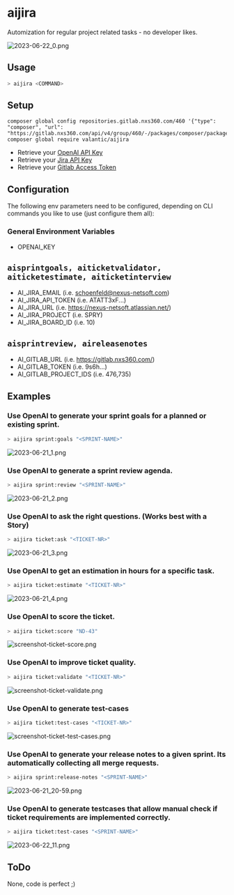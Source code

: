 # aijira
Automization for regular project related tasks - no developer likes.

![2023-06-22_0.png](assets/2023-06-22_0.png)

## Usage
```bash
> aijira <COMMAND>
```

## Setup
```
composer global config repositories.gitlab.nxs360.com/460 '{"type": "composer", "url": "https://gitlab.nxs360.com/api/v4/group/460/-/packages/composer/packages.json"}'
composer global require valantic/aijira
```

- Retrieve your [OpenAI API Key](https://platform.openai.com/account/api-keys)
- Retrieve your [Jira API Key](https://id.atlassian.com/manage-profile/security/api-tokens)
- Retrieve your [Gitlab Access Token](https://gitlab.nxs360.com/-/profile/personal_access_tokens)

## Configuration
The following env parameters need to be configured, depending on CLI commands you like to use (just configure them all):

### General Environment Variables
- OPENAI_KEY
## `aisprintgoals, aiticketvalidator, aiticketestimate, aiticketinterview`
- AI_JIRA_EMAIL (i.e. schoenfeld@nexus-netsoft.com)
- AI_JIRA_API_TOKEN (i.e. ATATT3xF...)
- AI_JIRA_URL (i.e. https://nexus-netsoft.atlassian.net/)
- AI_JIRA_PROJECT (i.e. SPRY)
- AI_JIRA_BOARD_ID (i.e. 10)
## `aisprintreview, aireleasenotes`
- AI_GITLAB_URL (i.e. https://gitlab.nxs360.com/)
- AI_GITLAB_TOKEN (i.e. 9s6h...)
- AI_GITLAB_PROJECT_IDS (i.e. 476,735)

## Examples

### Use OpenAI to generate your sprint goals for a planned or existing sprint.
```bash
> aijira sprint:goals "<SPRINT-NAME>"
```

![2023-06-21_1.png](assets/2023-06-21_1.png)

### Use OpenAI to generate a sprint review agenda.
```bash
> aijira sprint:review "<SPRINT-NAME>"
```

![2023-06-21_2.png](assets/2023-06-21_2.png)

### Use OpenAI to ask the right questions. (Works best with a Story)
```bash
> aijira ticket:ask "<TICKET-NR>"
```

![2023-06-21_3.png](assets/2023-06-21_3.png)

### Use OpenAI to get an estimation in hours for a specific task.
```bash
> aijira ticket:estimate "<TICKET-NR>"
```

![2023-06-21_4.png](assets/2023-06-21_4.png)

### Use OpenAI to score the ticket.
```bash
> aijira ticket:score "ND-43"
```

![screenshot-ticket-score.png](assets/screenshot-ticket-score.png)

### Use OpenAI to improve ticket quality.
```bash
> aijira ticket:validate "<TICKET-NR>"
```

![screenshot-ticket-validate.png](assets/screenshot-ticket-validate.png)

### Use OpenAI to generate test-cases
```bash
> aijira ticket:test-cases "<TICKET-NR>"
```

![screenshot-ticket-test-cases.png](assets/screenshot-ticket-test-cases.png)

### Use OpenAI to generate your release notes to a given sprint. Its automatically collecting all merge requests.
```bash
> aijira sprint:release-notes "<SPRINT-NAME>"
```

![2023-06-21_20-59.png](assets/2023-06-21_20-59.png)

### Use OpenAI to generate testcases that allow manual check if ticket requirements are implemented correctly.
```bash
> aijira ticket:test-cases "<SPRINT-NAME>"
```

![2023-06-22_11.png](assets/2023-06-22_11.png)

## ToDo
None, code is perfect ;)
